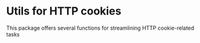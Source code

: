# Utils for HTTP cookies

This package offers several functions for streamlining HTTP cookie-related tasks